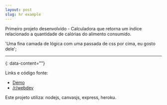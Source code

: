 ```yaml
---
layout: post
slug: hr example
---
```


Primeiro projeto desenvolvido - Calculadora que retorna um índice relacionado a quantidade de calórias do alimento consumido. 

'Uma fina camada de lógica com uma passada de css por cima, eu gosto dele';

---
{: data-content=""}

Links e código fonte:
- [Demo](https://izichtl.github.io/indicecalorico/)
- [/r/webdev](#)

Este projeto utiliza: nodejs, canvasjs, express, heroku.



